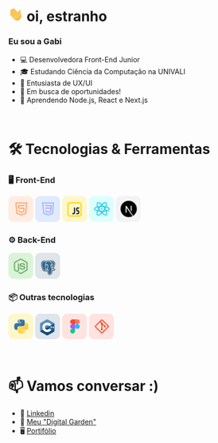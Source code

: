 

# <img src="https://raw.githubusercontent.com/gabilima109/gabilima109/main/images/hello.gif" width="30px"> oi, estranho 

### Eu sou a Gabi

- :computer:  Desenvolvedora Front-End Junior 
- 🎓 Estudando Ciência da Computação na UNIVALI
- 🎨 Entusiasta de UX/UI
- 🔭 Em busca de oportunidades!
- 🌱 Aprendendo Node.js, React e Next.js 

</br>

# 🛠️ Tecnologias & Ferramentas

### 🖥️ Front-End
<p align="left">
  <img title="HTML" src="https://raw.githubusercontent.com/gabilima109/gabilima109/7593f21d248dab740fa2f16ab935e171b2651bde/images/html-icon.svg" width="50x">
  <img title="CSS" src="https://raw.githubusercontent.com/gabilima109/gabilima109/7593f21d248dab740fa2f16ab935e171b2651bde/images/css-icon.svg" width="50x">
  <img title="JavaScript" src="https://raw.githubusercontent.com/gabilima109/gabilima109/7593f21d248dab740fa2f16ab935e171b2651bde/images/js-icon.svg" width="50x">
  <img title="React.js" src="https://raw.githubusercontent.com/gabilima109/gabilima109/7593f21d248dab740fa2f16ab935e171b2651bde/images/react-icon.svg" width="50x">
  <img title="Next.js" src="https://raw.githubusercontent.com/gabilima109/gabilima109/7593f21d248dab740fa2f16ab935e171b2651bde/images/nextjs-icon.svg" width="50x">
</p>

### ⚙️ Back-End
<p align="left">
  <img title="Node.js" src="https://raw.githubusercontent.com/gabilima109/gabilima109/7593f21d248dab740fa2f16ab935e171b2651bde/images/node-icon.svg" width="50x">
  <img title="Postgresql" src="https://raw.githubusercontent.com/gabilima109/gabilima109/7593f21d248dab740fa2f16ab935e171b2651bde/images/postgresql-icon.svg" width="50x">
</p>

### 📦 Outras tecnologias
<p align="left">
  <img title="Python" src="https://raw.githubusercontent.com/gabilima109/gabilima109/7593f21d248dab740fa2f16ab935e171b2651bde/images/python-icon.svg" width="50x">
  <img title="C++" src="https://raw.githubusercontent.com/gabilima109/gabilima109/7593f21d248dab740fa2f16ab935e171b2651bde/images/cpp-icon.svg" width="50x">
  <img title="Figma" src="https://raw.githubusercontent.com/gabilima109/gabilima109/7593f21d248dab740fa2f16ab935e171b2651bde/images/figma-icon.svg" width="50x">
  <img title="Git" src="https://raw.githubusercontent.com/gabilima109/gabilima109/7593f21d248dab740fa2f16ab935e171b2651bde/images/git-icon.svg" width="50x">
</p>

</br>

# 📫 Vamos conversar :)

- 💼 [Linkedin](https://www.linkedin.com/in/gabriela-correa-da-silva-lima/)
- 🌱 [Meu "Digital Garden"](https://jardim-gabilima109.vercel.app/)
- 🖥️ [Portifólio](https://gabriela-lima.super.site/)
